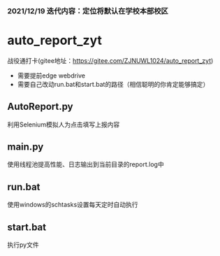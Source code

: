 ### 2021/12/19 迭代内容：定位将默认在学校本部校区

# auto_report_zyt
战役通打卡(gitee地址：https://gitee.com/ZJNUWL1024/auto_report_zyt)

- 需要提前edge webdrive
- 需要自己改动run.bat和start.bat的路径（相信聪明的你肯定能够搞定）

## AutoReport.py

利用Selenium模拟人为点击填写上报内容

## main.py

使用线程池提高性能、日志输出到当前目录的report.log中

## run.bat

使用windows的schtasks设置每天定时自动执行

## start.bat

执行py文件
